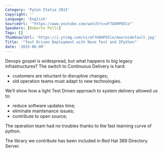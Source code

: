 ```yaml
---
Category: 'PyCon Italia 2015'
Copyright: ''
Language: 'English'
SourceUrl: '"https://www.youtube.com/watch?v=oF7G8HPOSlo"'
Speakers: [Roberto Polli]
Tags: []
ThumbnailUrl: 'https://i.ytimg.com/vi/oF7G8HPOSlo/maxresdefault.jpg'
Title: '"Test Driven Deployment with Nose Test and IPython"'
date: '2015-06-09'
---
```

Devops gospel is widespread, but what happens to big legacy infrastructures? The switch to Continuous Delivery is hard:

* customers are reluctant to disruptive changes;
* old operation teams must adapt to new technologies.

We’ll show how a light Test Driven approach to system delivery allowed us to:

* reduce software updates time;
* eliminate maintenance issues;
* contribute to open source;

The operation team had no troubles thanks to the fast learning curve of python.

The library we contribute has been included in Red Hat 389 Directory Server.
